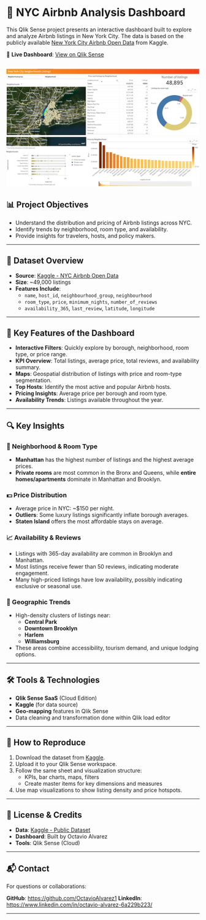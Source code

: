 # 🗽 NYC Airbnb Analysis Dashboard

This Qlik Sense project presents an interactive dashboard built to explore and analyze Airbnb listings in New York City. The data is based on the publicly available [New York City Airbnb Open Data](https://www.kaggle.com/datasets/dgomonov/new-york-city-airbnb-open-data) from Kaggle.

🔗 **Live Dashboard**: [View on Qlik Sense](https://jupidigital.us.qlikcloud.com/sense/app/d0a92468-57f2-4310-af5e-badea4b0cafb/sheet/hejPC/state/analysis/hubUrl/%2Fanalytics%2Fhome)

![Dashboard](Images/Dashboard1.png)
![Dashboard](Images/Dashboard2.png)
---

## 📊 Project Objectives

- Understand the distribution and pricing of Airbnb listings across NYC.
- Identify trends by neighborhood, room type, and availability.
- Provide insights for travelers, hosts, and policy makers.

---

## 📁 Dataset Overview

- **Source**: [Kaggle - NYC Airbnb Open Data](https://www.kaggle.com/datasets/dgomonov/new-york-city-airbnb-open-data)
- **Size**: ~49,000 listings
- **Features Include**:
  - `name`, `host_id`, `neighbourhood_group`, `neighbourhood`
  - `room_type`, `price`, `minimum_nights`, `number_of_reviews`
  - `availability_365`, `last_review`, `latitude`, `longitude`

---

## 📌 Key Features of the Dashboard

- **Interactive Filters**: Quickly explore by borough, neighborhood, room type, or price range.
- **KPI Overview**: Total listings, average price, total reviews, and availability summary.
- **Maps**: Geospatial distribution of listings with price and room-type segmentation.
- **Top Hosts**: Identify the most active and popular Airbnb hosts.
- **Pricing Insights**: Average price per borough and room type.
- **Availability Trends**: Listings available throughout the year.

---

## 🔍 Key Insights

### 📍 Neighborhood & Room Type

- **Manhattan** has the highest number of listings and the highest average prices.
- **Private rooms** are most common in the Bronx and Queens, while **entire homes/apartments** dominate in Manhattan and Brooklyn.

### 💵 Price Distribution

- Average price in NYC: ~$150 per night.
- **Outliers**: Some luxury listings significantly inflate borough averages.
- **Staten Island** offers the most affordable stays on average.

### 📈 Availability & Reviews

- Listings with 365-day availability are common in Brooklyn and Manhattan.
- Most listings receive fewer than 50 reviews, indicating moderate engagement.
- Many high-priced listings have low availability, possibly indicating exclusive or seasonal use.

### 🧭 Geographic Trends

- High-density clusters of listings near:
  - **Central Park**
  - **Downtown Brooklyn**
  - **Harlem**
  - **Williamsburg**
- These areas combine accessibility, tourism demand, and unique lodging options.

---

## 🛠️ Tools & Technologies

- **Qlik Sense SaaS** (Cloud Edition)
- **Kaggle** (for data source)
- **Geo-mapping** features in Qlik Sense
- Data cleaning and transformation done within Qlik load editor

---

## 🚀 How to Reproduce

1. Download the dataset from [Kaggle](https://www.kaggle.com/datasets/dgomonov/new-york-city-airbnb-open-data).
2. Upload it to your Qlik Sense workspace.
3. Follow the same sheet and visualization structure:
   - KPIs, bar charts, maps, filters
   - Create master items for key dimensions and measures
4. Use map visualizations to show listing density and price hotspots.

---

## 📌 License & Credits

- **Data**: [Kaggle - Public Dataset](https://www.kaggle.com/datasets/dgomonov/new-york-city-airbnb-open-data)
- **Dashboard**: Built by Octavio Alvarez
- **Tools**: Qlik Sense (Cloud)

---

## 📬 Contact

For questions or collaborations:

**GitHub**: https://github.com/OctavioAlvarez1
**LinkedIn**: https://www.linkedin.com/in/octavio-alvarez-6a229b223/

---

